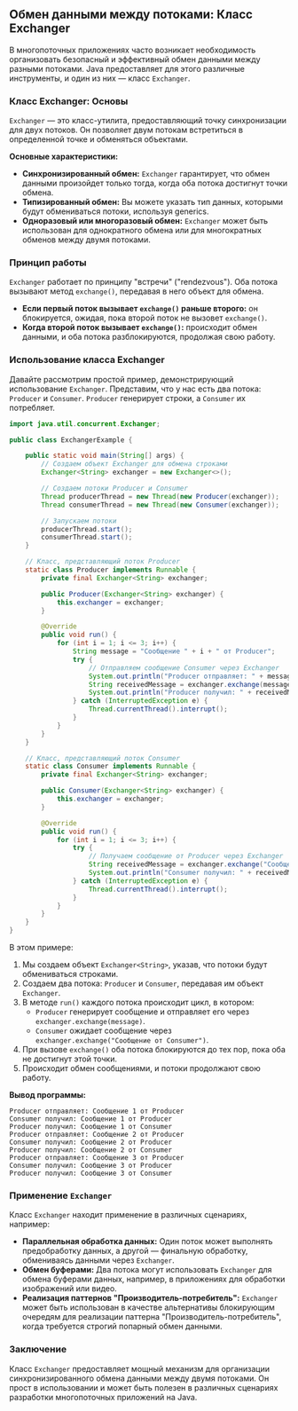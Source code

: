 ## Обмен данными между потоками: Класс Exchanger

В многопоточных приложениях часто возникает необходимость организовать безопасный и эффективный обмен данными между разными потоками. Java предоставляет для этого различные инструменты, и один из них — класс `Exchanger`.

### Класс Exchanger: Основы

`Exchanger` — это класс-утилита, предоставляющий точку синхронизации для двух потоков. Он позволяет двум потокам встретиться в определенной точке и обменяться объектами. 

**Основные характеристики:**

* **Синхронизированный обмен:**  `Exchanger` гарантирует, что обмен данными произойдет только тогда, когда оба потока достигнут точки обмена.
* **Типизированный обмен:**  Вы можете указать тип данных, которыми будут обмениваться потоки, используя generics.
* **Одноразовый или многоразовый обмен:**  `Exchanger` может быть использован для однократного обмена или для многократных обменов между двумя потоками.

### Принцип работы

`Exchanger` работает по принципу "встречи" ("rendezvous"). Оба потока вызывают метод `exchange()`, передавая в него объект для обмена.  

* **Если первый поток вызывает `exchange()` раньше второго:** он блокируется, ожидая, пока второй поток не вызовет `exchange()`.
* **Когда второй поток вызывает `exchange()`:** происходит обмен данными, и оба потока разблокируются, продолжая свою работу.

### Использование класса Exchanger

Давайте рассмотрим простой пример, демонстрирующий использование `Exchanger`. Представим, что у нас есть два потока: `Producer` и `Consumer`. `Producer` генерирует строки, а `Consumer` их потребляет. 

```java
import java.util.concurrent.Exchanger;

public class ExchangerExample {

    public static void main(String[] args) {
        // Создаем объект Exchanger для обмена строками
        Exchanger<String> exchanger = new Exchanger<>();

        // Создаем потоки Producer и Consumer
        Thread producerThread = new Thread(new Producer(exchanger));
        Thread consumerThread = new Thread(new Consumer(exchanger));

        // Запускаем потоки
        producerThread.start();
        consumerThread.start();
    }

    // Класс, представляющий поток Producer
    static class Producer implements Runnable {
        private final Exchanger<String> exchanger;

        public Producer(Exchanger<String> exchanger) {
            this.exchanger = exchanger;
        }

        @Override
        public void run() {
            for (int i = 1; i <= 3; i++) {
                String message = "Сообщение " + i + " от Producer";
                try {
                    // Отправляем сообщение Consumer через Exchanger
                    System.out.println("Producer отправляет: " + message);
                    String receivedMessage = exchanger.exchange(message);
                    System.out.println("Producer получил: " + receivedMessage);
                } catch (InterruptedException e) {
                    Thread.currentThread().interrupt();
                }
            }
        }
    }

    // Класс, представляющий поток Consumer
    static class Consumer implements Runnable {
        private final Exchanger<String> exchanger;

        public Consumer(Exchanger<String> exchanger) {
            this.exchanger = exchanger;
        }

        @Override
        public void run() {
            for (int i = 1; i <= 3; i++) {
                try {
                    // Получаем сообщение от Producer через Exchanger
                    String receivedMessage = exchanger.exchange("Сообщение " + i + " от Consumer");
                    System.out.println("Consumer получил: " + receivedMessage);
                } catch (InterruptedException e) {
                    Thread.currentThread().interrupt();
                }
            }
        }
    }
}
```

В этом примере:

1. Мы создаем объект `Exchanger<String>`, указав, что потоки будут обмениваться строками.
2. Создаем два потока: `Producer` и `Consumer`, передавая им объект `Exchanger`.
3. В методе `run()` каждого потока происходит цикл, в котором:
    * `Producer` генерирует сообщение и отправляет его через `exchanger.exchange(message)`. 
    * `Consumer` ожидает сообщение через `exchanger.exchange("Сообщение от Consumer")`. 
4. При вызове `exchange()` оба потока блокируются до тех пор, пока оба не достигнут этой точки. 
5. Происходит обмен сообщениями, и потоки продолжают свою работу. 

**Вывод программы:**

```
Producer отправляет: Сообщение 1 от Producer
Consumer получил: Сообщение 1 от Producer
Producer получил: Сообщение 1 от Consumer
Producer отправляет: Сообщение 2 от Producer
Consumer получил: Сообщение 2 от Producer
Producer получил: Сообщение 2 от Consumer
Producer отправляет: Сообщение 3 от Producer
Consumer получил: Сообщение 3 от Producer
Producer получил: Сообщение 3 от Consumer
```

###  Применение `Exchanger`

Класс `Exchanger` находит применение в различных сценариях, например:

* **Параллельная обработка данных:**  Один поток может выполнять предобработку данных, а другой — финальную обработку, обмениваясь данными через `Exchanger`.
* **Обмен буферами:** Два потока могут использовать `Exchanger` для обмена буферами данных, например, в приложениях для обработки изображений или видео.
* **Реализация паттернов "Производитель-потребитель":** `Exchanger` может быть использован в качестве альтернативы блокирующим очередям для реализации паттерна "Производитель-потребитель", когда требуется строгий попарный обмен данными.

### Заключение

Класс `Exchanger` предоставляет мощный механизм для организации синхронизированного обмена данными между двумя потоками. Он прост в использовании и может быть полезен в различных сценариях разработки многопоточных приложений на Java. 
